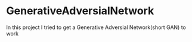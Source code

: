 # GenerativeAdversialNetwork
In this project I tried to get a Generative Adversial Network(short GAN) to work
